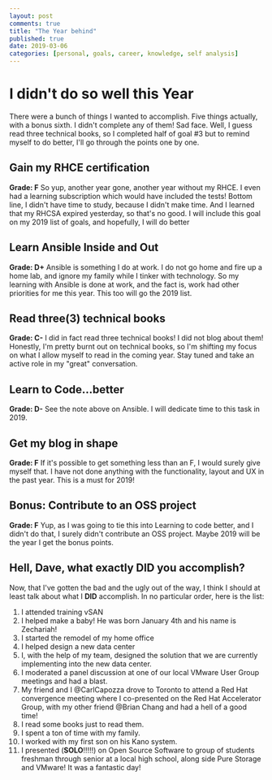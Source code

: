 ```yaml
---
layout: post
comments: true
title: "The Year behind"
published: true
date: 2019-03-06
categories: [personal, goals, career, knowledge, self analysis]
---
```


# I didn't do so well this Year

There were a bunch of things I wanted to accomplish. Five things actually, with a bonus sixth. I didn't complete any of them! Sad face. Well, I guess read three technical books, so I completed half of goal #3 but to remind myself to do better, I'll go through the points one by one.

## Gain my RHCE certification

**Grade: F** So yup, another year gone, another year without my RHCE. I even had a learning subscription which would have included the tests! Bottom line, I didn't have time to study, because I didn't make time. And I learned that my RHCSA expired yesterday, so that's no good. I will include this goal on my 2019 list of goals, and hopefully, I will do better

## Learn Ansible Inside and Out

**Grade: D+** Ansible is something I do at work. I do not go home and fire up a home lab, and ignore my family while I tinker with technology. So my learning with Ansible is done at work, and the fact is, work had other priorities for me this year. This too will go the 2019 list.

## Read three(3) technical books

**Grade: C-** I did in fact read three technical books! I did not blog about them! Honestly, I'm pretty burnt out on technical books, so I'm shifting my focus on what I allow myself to read in the coming year. Stay tuned and take an active role in my "great" conversation.

## Learn to Code...better

**Grade: D-** See the note above on Ansible. I will dedicate time to this task in 2019.

## Get my blog in shape

**Grade: F** If it's possible to get something less than an F, I would surely give myself that. I have not done anything with the functionality, layout and UX in the past year. This is a must for 2019!

## Bonus: Contribute to an OSS project

**Grade: F** Yup, as I was going to tie this into Learning to code better, and I didn't do that, I surely didn't contribute an OSS project. Maybe 2019 will be the year I get the bonus points.

## Hell, Dave, what exactly DID you accomplish?

Now, that I've gotten the bad and the ugly out of the way, I think I should at least talk about what I **DID** accomplish. In no particular order, here is the list:

1. I attended training vSAN
2. I helped make a baby! He was born January 4th and his name is Zechariah!
3. I started the remodel of my home office
4. I helped design a new data center
5. I, with the help of my team, designed the solution that we are currently implementing into the new data center.
6. I moderated a panel discussion at one of our local VMware User Group meetings and had a blast.
7. My friend and I @CarlCapozza drove to Toronto to attend a Red Hat convergence meeting where I co-presented on the Red Hat Accelerator Group, with my other friend @Brian Chang and had a hell of a good time!
8. I read some books just to read them.
9. I spent a ton of time with my family.
10. I worked with my first son on his Kano system.
11. I presented (**SOLO**!!!!!) on Open Source Software to group of students freshman through senior at a local high school, along side Pure Storage and VMware! It was a fantastic day!
